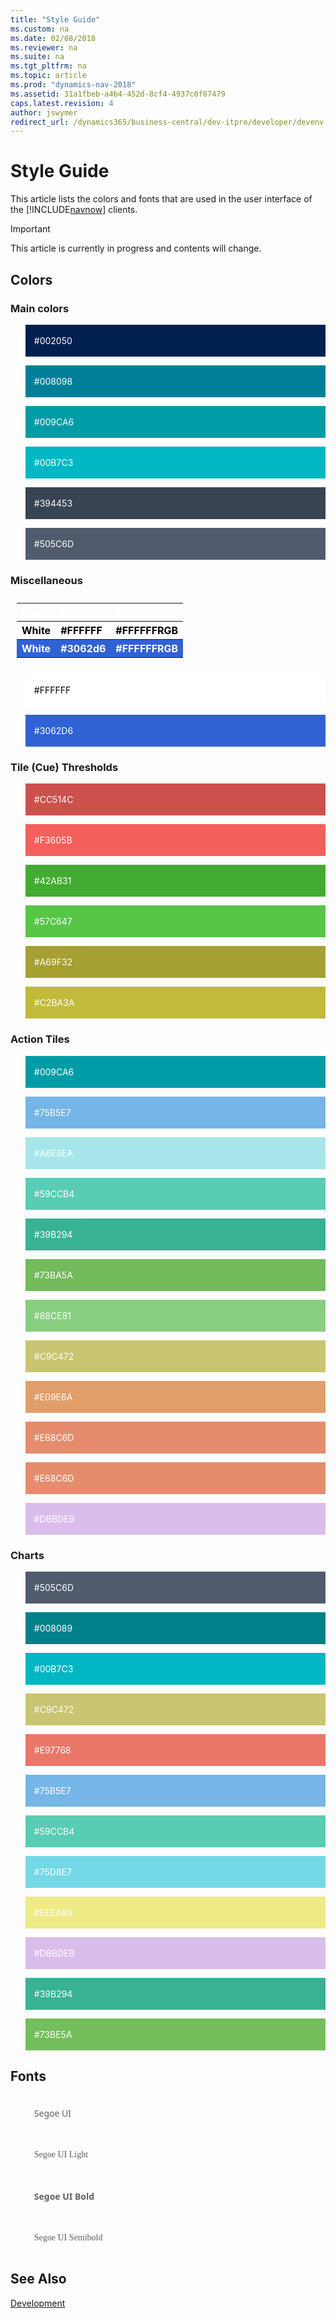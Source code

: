 ```yaml
---
title: "Style Guide"
ms.custom: na
ms.date: 02/08/2018
ms.reviewer: na
ms.suite: na
ms.tgt_pltfrm: na
ms.topic: article
ms.prod: "dynamics-nav-2018"
ms.assetid: 31a1fbeb-a4b4-452d-8cf4-4937c0f87479
caps.latest.revision: 4
author: jswymer
redirect_url: /dynamics365/business-central/dev-itpro/developer/devenv-control-addin-style
---
```

# Style Guide
This article lists the colors and fonts that are used in the user interface of the [!INCLUDE[navnow](includes/navnow_md.md)] clients.

> [!IMPORTANT]  
> This article is currently in progress and contents will change.

## Colors

### Main colors
 
<blockquote STYLE="background-color: #002050;border-left:None;color: white"><br />#002050<br /><br /></blockquote>
<blockquote STYLE="background-color: #008098;border-left:None;color: white"><br />#008098<br /><br /></blockquote>
<blockquote STYLE="background-color: #009CA6;border-left:None;color: white"><br />#009CA6<br /><br /></blockquote>
<blockquote STYLE="background-color: #00B7C3;border-left:None;color: white"><br />#00B7C3<br /><br /></blockquote>
<blockquote STYLE="background-color: #394453;border-left:None;color: white"><br />#394453<br /><br /></blockquote>
<blockquote STYLE="background-color: #505C6D;border-left:None;color: white"><br />#505C6D<br /><br /></blockquote>

### Miscellaneous

<table style="width:100%;text-align:left;color:white;padding: 10px">
  <tr align="left">
    <th >Name</th>
    <th>HEX</th> 
    <th>RGB</th>
   </tr>
  <tr STYLE="background-color: #FFFFFF;border-left:None;color:black">
    <th>White</th>
    <th>#FFFFFF</th> 
    <th>#FFFFFFRGB</th>
   </tr>
  <tr STYLE="background-color: #3062d6;border-left:None;color: white">
    <th>White</th>
    <th>#3062d6</th> 
    <th>#FFFFFFRGB</th>
   </tr>
</table> 


<blockquote STYLE="background-color: #FFFFFF;border-left:None;color: black"><br />#FFFFFF<br /><br /></blockquote>
<blockquote STYLE="background-color: #3062d6;border-left:None;color: white"><br />#3062D6<br /><br /></blockquote>

### Tile (Cue) Thresholds
<blockquote STYLE="background-color: #CC514C;border-left:None;color: white"><br />#CC514C<br /><br /></blockquote>
<blockquote STYLE="background-color: #F3605B;border-left:None;color: white"><br />#F3605B<br /><br /></blockquote>
<blockquote STYLE="background-color: #42AB31;border-left:None;color: white"><br />#42AB31<br /><br /></blockquote>
<blockquote STYLE="background-color: #57C647;border-left:None;color: white"><br />#57C647<br /><br /></blockquote>
<blockquote STYLE="background-color: #A69F32;border-left:None;color: white"><br />#A69F32<br /><br /></blockquote>
<blockquote STYLE="background-color: #C2BA3A;border-left:None;color: white"><br />#C2BA3A<br /><br /></blockquote>

### Action Tiles
<blockquote STYLE="background-color: #009CA6;border-left:None;color: white"><br />#009CA6<br /><br /></blockquote>
<blockquote STYLE="background-color: #75B5E7;border-left:None;color: white"><br />#75B5E7<br /><br /></blockquote>
<blockquote STYLE="background-color: #A6E6EA;border-left:None;color: white"><br />#A6E6EA<br /><br /></blockquote>
<blockquote STYLE="background-color: #59CCB4;border-left:None;color: white"><br />#59CCB4<br /><br /></blockquote>
<blockquote STYLE="background-color: #39B294;border-left:None;color: white"><br />#39B294<br /><br /></blockquote>
<blockquote STYLE="background-color: #73BA5A;border-left:None;color: white"><br />#73BA5A<br /><br /></blockquote>
<blockquote STYLE="background-color: #88CE81;border-left:None;color: white"><br />#88CE81<br /><br /></blockquote>
<blockquote STYLE="background-color: #C9C472;border-left:None;color: white"><br />#C9C472<br /><br /></blockquote>
<blockquote STYLE="background-color: #E09E6A;border-left:None;color: white"><br />#E09E6A<br /><br /></blockquote>
<blockquote STYLE="background-color: #E68C6D;border-left:None;color: white"><br />#E68C6D<br /><br /></blockquote>
<blockquote STYLE="background-color: #E68C6D;border-left:None;color: white"><br />#E68C6D<br /><br /></blockquote>
<blockquote STYLE="background-color: #DBBDEB;border-left:None;color: white"><br />#DBBDEB<br /><br /></blockquote>

### Charts
<blockquote STYLE="background-color: #505C6D;border-left:None;color: white"><br />#505C6D<br /><br /></blockquote>
<blockquote STYLE="background-color: #008089;border-left:None;color: white"><br />#008089<br /><br /></blockquote>
<blockquote STYLE="background-color: #00B7C3;border-left:None;color: white"><br />#00B7C3<br /><br /></blockquote>
<blockquote STYLE="background-color: #C9C472;border-left:None;color: white"><br />#C9C472<br /><br /></blockquote>
<blockquote STYLE="background-color: #E97768;border-left:None;color: white"><br />#E97768<br /><br /></blockquote>
<blockquote STYLE="background-color: #75B5E7;border-left:None;color: white"><br />#75B5E7<br /><br /></blockquote>
<blockquote STYLE="background-color: #59CCB4;border-left:None;color: white"><br />#59CCB4<br /><br /></blockquote>
<blockquote STYLE="background-color: #75D8E7;border-left:None;color: white"><br />#75D8E7<br /><br /></blockquote>
<blockquote STYLE="background-color: #EEEA86;border-left:None;color: white"><br />#EEEA86<br /><br /></blockquote>
<blockquote STYLE="background-color: #DBBDEB;border-left:None;color: white"><br />#DBBDEB<br /><br /></blockquote>
<blockquote STYLE="background-color: #39B294;border-left:None;color: white"><br />#39B294<br /><br /></blockquote>
<blockquote STYLE="background-color: #73BE5A;border-left:None;color: white"><br />#73BE5A<br /><br /></blockquote>

## Fonts

<blockquote STYLE="font-family: Segoe UI;border-left:None"><br />Segoe UI<br /><br /></blockquote>
<blockquote STYLE="font-family: Segoe UI Light;border-left:None"><br />Segoe UI Light<br /><br /></blockquote>
<blockquote STYLE="font-family: Segoe UI;border-left:None"><br /><b>Segoe UI Bold</b><br /><br /></blockquote>
<blockquote STYLE="font-family: Segoe UI Semibold;border-left:None"><br />Segoe UI Semibold<br /><br /></blockquote>


## See Also  
 [Development](Development.md)